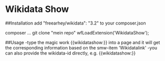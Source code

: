 # Wikidata Show

##Installation
add 		"freearhey/wikidata": "3.2"   to your composer.json

composer ...
git clone "mein repo" 
wfLoadExtension('WikidataShow');

##Usage
-type the magic work {{wikidatashow:}} into a page and it will get the corresponding information based on the smw-item 'Wikidatalink'
-you can also provide the wikidata-id directly, e.g. {{wikidatashow:}}
